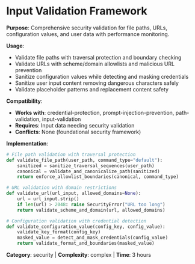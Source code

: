 # Input Validation Framework

**Purpose**: Comprehensive security validation for file paths, URLs, configuration values, and user data with performance monitoring.

**Usage**: 
- Validate file paths with traversal protection and boundary checking
- Validate URLs with scheme/domain allowlists and malicious URL prevention
- Sanitize configuration values while detecting and masking credentials
- Sanitize user input content removing dangerous characters safely
- Validate placeholder patterns and replacement content safety

**Compatibility**: 
- **Works with**: credential-protection, prompt-injection-prevention, path-validation, input-validation
- **Requires**: Input data needing security validation
- **Conflicts**: None (foundational security framework)

**Implementation**:
```python
# File path validation with traversal protection
def validate_file_path(user_path, command_type="default"):
    sanitized = sanitize_traversal_sequences(user_path)
    canonical = validate_and_canonicalize_path(sanitized)
    return enforce_allowlist_boundaries(canonical, command_type)

# URL validation with domain restrictions
def validate_url(url_input, allowed_domains=None):
    url = url_input.strip()
    if len(url) > 2048: raise SecurityError("URL too long")
    return validate_scheme_and_domain(url, allowed_domains)

# Configuration validation with credential detection
def validate_configuration_value(config_key, config_value):
    validate_key_format(config_key)
    masked_value = detect_and_mask_credentials(config_value)
    return validate_format_and_boundaries(masked_value)
```

**Category**: security | **Complexity**: complex | **Time**: 3 hours